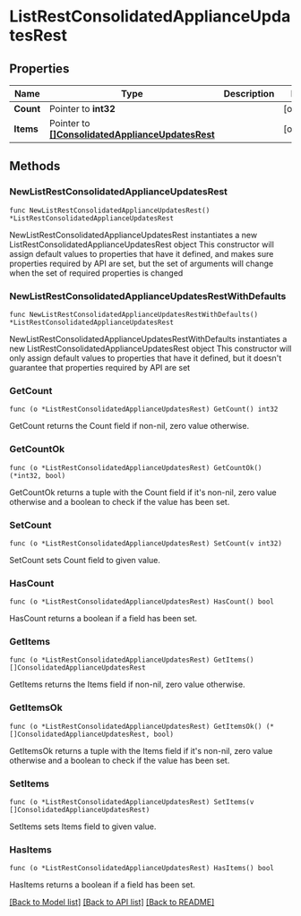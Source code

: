 # ListRestConsolidatedApplianceUpdatesRest

## Properties

Name | Type | Description | Notes
------------ | ------------- | ------------- | -------------
**Count** | Pointer to **int32** |  | [optional] 
**Items** | Pointer to [**[]ConsolidatedApplianceUpdatesRest**](ConsolidatedApplianceUpdatesRest.md) |  | [optional] 

## Methods

### NewListRestConsolidatedApplianceUpdatesRest

`func NewListRestConsolidatedApplianceUpdatesRest() *ListRestConsolidatedApplianceUpdatesRest`

NewListRestConsolidatedApplianceUpdatesRest instantiates a new ListRestConsolidatedApplianceUpdatesRest object
This constructor will assign default values to properties that have it defined,
and makes sure properties required by API are set, but the set of arguments
will change when the set of required properties is changed

### NewListRestConsolidatedApplianceUpdatesRestWithDefaults

`func NewListRestConsolidatedApplianceUpdatesRestWithDefaults() *ListRestConsolidatedApplianceUpdatesRest`

NewListRestConsolidatedApplianceUpdatesRestWithDefaults instantiates a new ListRestConsolidatedApplianceUpdatesRest object
This constructor will only assign default values to properties that have it defined,
but it doesn't guarantee that properties required by API are set

### GetCount

`func (o *ListRestConsolidatedApplianceUpdatesRest) GetCount() int32`

GetCount returns the Count field if non-nil, zero value otherwise.

### GetCountOk

`func (o *ListRestConsolidatedApplianceUpdatesRest) GetCountOk() (*int32, bool)`

GetCountOk returns a tuple with the Count field if it's non-nil, zero value otherwise
and a boolean to check if the value has been set.

### SetCount

`func (o *ListRestConsolidatedApplianceUpdatesRest) SetCount(v int32)`

SetCount sets Count field to given value.

### HasCount

`func (o *ListRestConsolidatedApplianceUpdatesRest) HasCount() bool`

HasCount returns a boolean if a field has been set.

### GetItems

`func (o *ListRestConsolidatedApplianceUpdatesRest) GetItems() []ConsolidatedApplianceUpdatesRest`

GetItems returns the Items field if non-nil, zero value otherwise.

### GetItemsOk

`func (o *ListRestConsolidatedApplianceUpdatesRest) GetItemsOk() (*[]ConsolidatedApplianceUpdatesRest, bool)`

GetItemsOk returns a tuple with the Items field if it's non-nil, zero value otherwise
and a boolean to check if the value has been set.

### SetItems

`func (o *ListRestConsolidatedApplianceUpdatesRest) SetItems(v []ConsolidatedApplianceUpdatesRest)`

SetItems sets Items field to given value.

### HasItems

`func (o *ListRestConsolidatedApplianceUpdatesRest) HasItems() bool`

HasItems returns a boolean if a field has been set.


[[Back to Model list]](../README.md#documentation-for-models) [[Back to API list]](../README.md#documentation-for-api-endpoints) [[Back to README]](../README.md)


